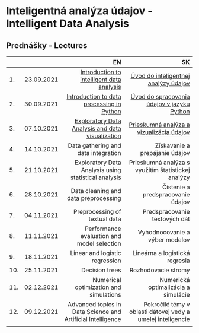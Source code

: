 # Inteligentná analýza údajov - Intelligent Data Analysis
## Prednášky - Lectures

|         |              | EN                                                          | SK                                                          |
| :-------| :----------: | ----------------------------------------------------------: | ----------------------------------------------------------: |
| 1.      | 23.09.2021   | [Introduction to intelligent data analysis](https://docs.google.com/presentation/d/158Np8xuvO8XFn94PuyXi2fVbi7qR_agvgoEgX5njgR8/present?usp=sharing)                   | [Úvod do inteligentnej analýzy údajov](https://docs.google.com/presentation/d/158Np8xuvO8XFn94PuyXi2fVbi7qR_agvgoEgX5njgR8/present?usp=sharing)                        |
| 2.      | 30.09.2021   | [Introduction to data processing in Python](https://docs.google.com/presentation/d/10BBgiIQemlg9TJMifJs3sGxqzj2QneT2jguTwUgVu8U/present?usp=sharing)                   | [Úvod do spracovania údajov v jazyku Python](https://docs.google.com/presentation/d/10BBgiIQemlg9TJMifJs3sGxqzj2QneT2jguTwUgVu8U/present?usp=sharing)                  |
| 3.      | 07.10.2021   | [Exploratory Data Analysis and data visualization](https://docs.google.com/presentation/d/1Esxs_MWIi2eyhNzMxK8Q4Lhpl-2oVERpd1pQ87QqzQQ/present?usp=sharing)            | [Prieskumná analýza a vizualizácia údajov](https://docs.google.com/presentation/d/1Esxs_MWIi2eyhNzMxK8Q4Lhpl-2oVERpd1pQ87QqzQQ/present?usp=sharing)                    |
| 4.      | 14.10.2021   | Data gathering and data integration                         | Získavanie a prepájanie údajov                              |
| 5.      | 21.10.2021   | Exploratory Data Analysis using statistical analysis        | Prieskumná analýza s využitím štatistickej analýzy          |
| 6.      | 28.10.2021   | Data cleaning and data preprocessing                        | Čistenie a predspracovanie údajov                           |
| 7.      | 04.11.2021   | Preprocessing of textual data                               | Predspracovanie textových dát                               |
| 8.      | 11.11.2021   | Performance evaluation and model selection                  | Vyhodnocovanie a výber modelov                              |
| 9.      | 18.11.2021   | Linear and logistic regression                              | Lineárna a logistická regresia                              |
| 10.     | 25.11.2021   | Decision trees                                              | Rozhodovacie stromy                                         |
| 11.     | 02.12.2021   | Numerical optimization and simulations                      | Numerická optimalizácia a simulácie                         |
| 12.     | 09.12.2021   | Advanced topics in Data Science and Artificial Intelligence | Pokročilé témy v oblasti dátovej vedy a umelej inteligencie |
|         |              |                                                             |                                                             |
